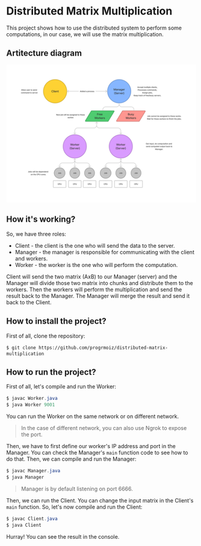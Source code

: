 # Distributed Matrix Multiplication

This project shows how to use the distributed system to perform some computations, in our case, we will use the matrix multiplication.

## Artitecture diagram
![Distributed Matrix Multiplication Artitecture](/images/artitecture.jpg)


## How it's working?

So, we have three roles:

* Client - the client is the one who will send the data to the server.
* Manager - the manager is responsible for communicating with the client and workers.
* Worker - the worker is the one who will perform the computation.

Client will send the two matrix (AxB) to our Manager (server) and the Manager will divide those two matrix into chunks and distribute them to the workers. Then the workers will perform the multiplication and send the result back to the Manager. The Manager will merge the result and send it back to the Client.

## How to install the project?

First of all, clone the repository:
```
$ git clone https://github.com/progrmoiz/distributed-matrix-multiplication
```

## How to run the project?

First of all, let's compile and run the Worker:
```java
$ javac Worker.java
$ java Worker 9001
```

You can run the Worker on the same network or on different network.

> In the case of different network, you can also use Ngrok to expose the port.

Then, we have to first define our worker's IP address and port in the Manager. You can check the Manager's `main` function code to see how to do that. Then, we can compile and run the Manager:
```java
$ javac Manager.java
$ java Manager
```

> Manager is by default listening on port 6666.

Then, we can run the Client. You can change the input matrix in the Client's `main` function. So, let's now compile and run the Client:
```java
$ javac Client.java
$ java Client
```

Hurray! You can see the result in the console.
